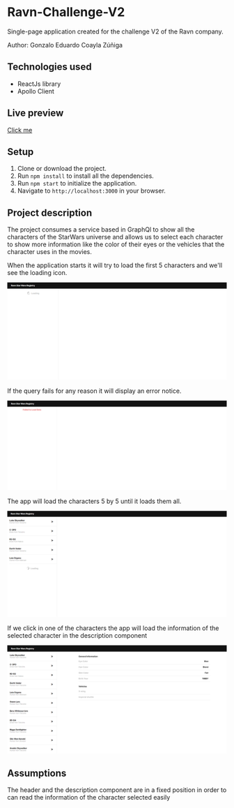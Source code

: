 # Ravn-Challenge-V2
Single-page application created for the challenge V2 of the Ravn company.

Author: Gonzalo Eduardo Coayla Zúñiga

## Technologies used
- ReactJs library
- Apollo Client

## Live preview

[Click me](https://laughing-bose-25abbe.netlify.app/)

## Setup

1. Clone or download the project.
2. Run `npm install` to install all the dependencies.
3. Run `npm start` to initialize the application.
4. Navigate to `http://localhost:3000` in your browser.

## Project description
The project consumes a service based in GraphQl to show all the characters of the StarWars universe and allows us to select each character to show more information like the color of their eyes or the vehicles that the character uses in the movies.

When the application starts it will try to load the first 5 characters  and we'll see the loading icon.

![Loading](./app_screenshots/loading.png?raw=true "Loading")

If the query fails for any reason it will display an error notice.

![Error](./app_screenshots/error.png?raw=true "Loading")

The app will load the characters 5 by 5 until it loads them all.

![Error](./app_screenshots/first5.png?raw=true "Loading")

If we click in one of the characters the app will load the information of the selected character in the description component

![Error](./app_screenshots/selected.png?raw=true "Loading")

## Assumptions

The header and the description component are in a fixed position in order to can read the information of the character selected easily





